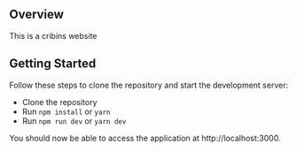 
## Overview

This is a cribins website


## Getting Started

Follow these steps to clone the repository and start the development server:

- Clone the repository
- Run `npm install` or `yarn`
- Run `npm run dev` or `yarn dev`

You should now be able to access the application at http://localhost:3000.
